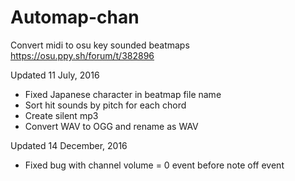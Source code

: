 # Automap-chan
Convert midi to osu key sounded beatmaps
https://osu.ppy.sh/forum/t/382896

Updated 11 July, 2016
- Fixed Japanese character in beatmap file name
- Sort hit sounds by pitch for each chord
- Create silent mp3
- Convert WAV to OGG and rename as WAV

Updated 14 December, 2016
- Fixed bug with channel volume = 0 event before note off event
